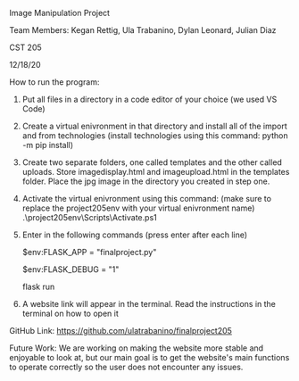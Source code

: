 Image Manipulation Project

Team Members: Kegan Rettig, Ula Trabanino, Dylan Leonard, Julian Diaz

CST 205

12/18/20

How to run the program:

1. Put all files in a directory in a code editor of your choice (we used VS Code)
2. Create a virtual enivronment in that directory and install all of the import and from technologies (install technologies using this command: python -m pip install)
3. Create two separate folders, one called templates and the other called uploads. Store imagedisplay.html and imageupload.html in the templates folder. Place the jpg image in the directory you created in step one. 
4. Activate the virtual enivronment using this command: (make sure to replace the project205env with your virtual enivronment name) .\project205env\Scripts\Activate.ps1
5. Enter in the following commands (press enter after each line)
  
      $env:FLASK_APP = "finalproject.py" 
  
      $env:FLASK_DEBUG = "1"
  
      flask run
  
6. A website link will appear in the terminal. Read the instructions in the terminal on how to open it

GitHub Link: https://github.com/ulatrabanino/finalproject205

Future Work: We are working on making the website more stable and enjoyable to look at, but our main goal is to get the website's main functions to operate correctly so the user does not encounter any issues. 
